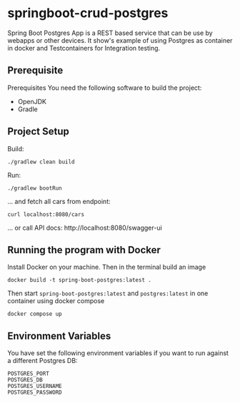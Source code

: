 # springboot-crud-postgres

Spring Boot Postgres App is a REST based service that can be use by webapps or other devices. It show's example of using 
Postgres as container in docker and Testcontainers for Integration testing.

## Prerequisite 

Prerequisites
You need the following software to build the project:

* OpenJDK
* Gradle

## Project Setup

Build:

`./gradlew clean build`

Run:

`./gradlew bootRun`

... and fetch all cars from endpoint:

`curl localhost:8080/cars`

... or call API docs: http://localhost:8080/swagger-ui

## Running the program with Docker

Install Docker on your machine. Then in the terminal build an image

`docker build -t spring-boot-postgres:latest .`

Then start `spring-boot-postgres:latest` and `postgres:latest` in one container using docker compose

`docker compose up`

## Environment Variables
You have set the following environment variables if you want to run against a different Postgres DB:  

    POSTGRES_PORT
    POSTGRES_DB
    POSTGRES_USERNAME
    POSTGRES_PASSWORD